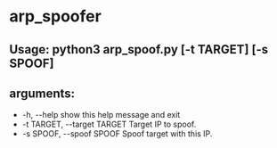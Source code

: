 # arp_spoofer
## Usage: python3 arp_spoof.py  [-t TARGET] [-s SPOOF]

## arguments:
  - -h, --help            show this help message and exit
  - -t TARGET, --target TARGET
                        Target IP to spoof.
  - -s SPOOF, --spoof SPOOF
                        Spoof target with this IP.
